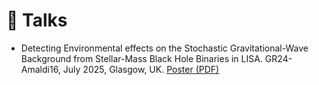 # 👥 Talks
- Detecting Environmental effects on the Stochastic Gravitational-Wave Background from Stellar-Mass Black Hole Binaries in LISA.
GR24-Amaldi16, July 2025, Glasgow, UK. [Poster (PDF)](/CV_Slides_Posters/Env_SGWB_poster_Ran.pdf)
